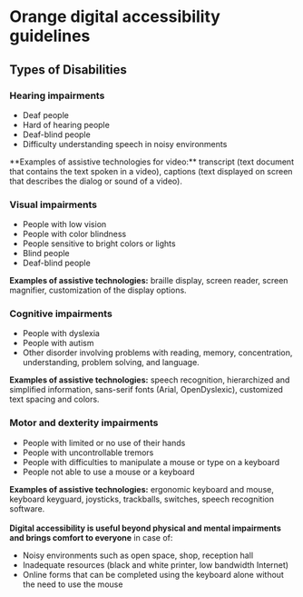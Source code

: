 # Orange digital accessibility guidelines
<h2 class="page-title">Types of Disabilities</h2>

<script>$(document).ready(function () {
    setBreadcrumb([{"label":"Disability situations"}]);
    addSubMenu([
        {"label":"Cognitive disability","url":"focus-cognitif.html"},
        {"label":"Older people","url":"focus-seniors.html"}
    ]);
});</script>

### Hearing impairments
<div class="axs-picto auditif">
    <ul>
        <li>Deaf people</li>
        <li>Hard of hearing people</li>
        <li>Deaf-blind people</li>
        <li>Difficulty understanding speech in noisy environments</li>
    </ul>
**Examples of assistive technologies for video:** transcript (text document that contains the text spoken in a video), captions (text displayed on screen that describes the dialog or sound of a video). 

</div>

### Visual impairments

<div class="axs-picto visuel">
    <ul>
        <li>People with low vision</li>
        <li>People with color blindness </li>
        <li>People sensitive to bright colors or lights</li>
        <li>Blind people</li>
        <li>Deaf-blind people</li>
    </ul>

**Examples of assistive technologies:** braille display, screen reader, screen magnifier, customization of the display options. 

</div>

### Cognitive impairments

<div class="axs-picto cognitif">
    <ul>
        <li>People with dyslexia</li>
        <li>People with autism</li>
        <li>Other disorder involving problems with reading, memory, concentration, understanding, problem solving, and language. </li>
    </ul>

**Examples of assistive technologies:** speech recognition, hierarchized and simplified information, sans-serif fonts (Arial, OpenDyslexic), customized text spacing and colors.

</div>

### Motor and dexterity impairments
<div class="axs-picto dexterity">
    <ul>
        <li>People with limited or no use of their hands</li> 
        <li>People with uncontrollable tremors</li>
        <li>People with difficulties to manipulate a mouse or type on a keyboard</li>
        <li>People not able to use a mouse or a keyboard</li>
    </ul>

**Examples of assistive technologies:** ergonomic keyboard and mouse, keyboard keyguard, joysticks, trackballs, switches, speech recognition software.  
&nbsp;  
**Digital accessibility is useful beyond physical and mental impairments and brings comfort to everyone** in case of: 

<ul>
    <li>Noisy environments such as open space, shop, reception hall</li>
    <li>Inadequate resources (black and white printer, low bandwidth Internet)</li>
    <li>Online forms that can be completed using the keyboard alone without the need to use the mouse</li>
</ul>

</div>

<!--  This file is part of a11y-guidelines | Our vision of mobile & web accessibility guidelines and best practices, with valid/invalid examples.
 Copyright (C) 2016  Orange SA
 See the Creative Commons Legal Code Attribution-ShareAlike 3.0 Unported License for more details (LICENSE file). -->